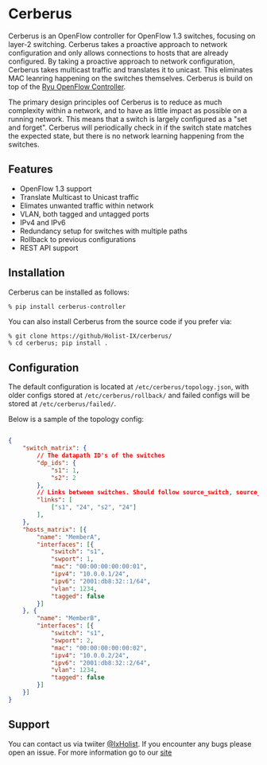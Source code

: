 # Cerberus

Cerberus is an OpenFlow controller for OpenFlow 1.3 switches, focusing on
layer-2 switching. Cerberus takes a proactive approach to network configuration
and only allows connections to hosts that are already configured. By taking a
proactive approach to network configuration, Cerberus takes multicast traffic
and translates it to unicast. This eliminates MAC leanring happening on the
switches themselves. Cerberus is build on top of the
[Ryu OpenFlow Controller](https://ryu.readthedocs.io/en/latest/index.html).

The primary design principles oof Cerberus is to reduce as much complexity
within a network, and to have as little impact as possible on a running network.
This means that a switch is largely configured as a "set and forget". Cerberus
will periodically check in if the switch state matches the expected state, but
there is no network learning happening from the switches.

## Features

* OpenFlow 1.3 support
* Translate Multicast to Unicast traffic
* Elimates unwanted traffic within network
* VLAN, both tagged and untagged ports
* IPv4 and IPv6
* Redundancy setup for switches with multiple paths
* Rollback to previous configurations
* REST API support

## Installation

Cerberus can be installed as follows:

``` bash
% pip install cerberus-controller
```

You can also install Cerberus from the source code if you prefer via:

```
% git clone https://github/Holist-IX/cerberus/
% cd cerberus; pip install .
```


## Configuration

The default configuration is located at `/etc/cerberus/topology.json`, with
older configs stored at `/etc/cerberus/rollback/` and failed configs will
be stored at `/etc/cerberus/failed/`.

Below is a sample of the topology config:

``` json

{
    "switch_matrix": {
        // The datapath ID's of the switches
        "dp_ids": {
            "s1": 1,
            "s2": 2
        },
        // Links between switches. Should follow source_switch, source_port, destination_switch, destination_port
        "links": [
            ["s1", "24", "s2", "24"]
        ],
    },
    "hosts_matrix": [{
        "name": "MemberA",
        "interfaces": [{
            "switch": "s1",
            "swport": 1,
            "mac": "00:00:00:00:00:01",
            "ipv4": "10.0.0.1/24",
            "ipv6": "2001:db8:32::1/64",
            "vlan": 1234,
            "tagged": false
        }]
    }, {
        "name": "MemberB",
        "interfaces": [{
            "switch": "s1",
            "swport": 2,
            "mac": "00:00:00:00:00:02",
            "ipv4": "10.0.0.2/24",
            "ipv6": "2001:db8:32::2/64",
            "vlan": 1234,
            "tagged": false
        }]
    }]
}
```
## Support

You can contact us via twiiter [@IxHolist](https://twitter.com/IxHolist).
If you encounter any bugs please open an issue. For more information go to our
[site](https://holistix.iijlab.net/)